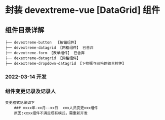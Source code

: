 # 封装 devextreme-vue [DataGrid] 组件

## 组件目录详解

```
├── devextreme-button  【按钮组件】
├── devextreme-datagrid 【网格组件】 已舍弃
├── devextreme-form 【表单组件】 已舍弃
├── dexextreme-datagrid 【网格组件】
├── dexextreme-dropdown-datagrid 【下拉框与网格的结合控件】
```

### 2022-03-14 开发

### 组件变更记录及记录人

```
变更格式记录如下
    ### xxxx年-xx月--xx日  xxx人员变更xxx组件
    原因:xxxx组件不满足现有模式，需重新开发

```
